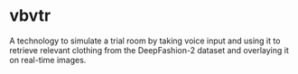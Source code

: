 # vbvtr
A technology to simulate a trial room by taking voice input and using it to retrieve relevant clothing from
the DeepFashion-2 dataset and overlaying it on real-time images.
